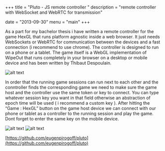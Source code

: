+++
title = "Pluto - JS remote controller "
description = "remote controller with WebSocket and WebRTC for transmission"

date = "2013-09-30"
menu = "main"
+++

As a part for my bachelor thesis i have written a remote controller for the game HexGL that runs platform agnostic inside a web browser. It just needs WebSockets or WebRTC for communication between the devices and a fast connection (i recommend to use chrome). The controller is designed to run on a phone or a tablet. The game itself is a WebGL implementation of WipeOut that runs completely in your browser on a desktop or mobile device and has been written by Thibaut Despoulain.

![alt text](/images/pluto_thumb_1.png")

In order that the running game sessions can run next to each other and the conntroller finds the corresponding game we need to make sure the game host and the controller use the same token or key to connect. You can type whatever session key you want in that field otherwise an abstraction of epoch time will be used ( i recommend a custom key ). After hitting the “Game : HexGL” button on the game host device we can connect with our phone or tablet as a controller to the running session and play the game. Dont forget to enter the same key on the mobile device.

![alt text](/images/pluto_thumb_2.png")
![alt text](/images/pluto_thumb_3.png")

[https://github.com/eugenpirogoff/pluto](https://github.com/eugenpirogoff/pluto)
